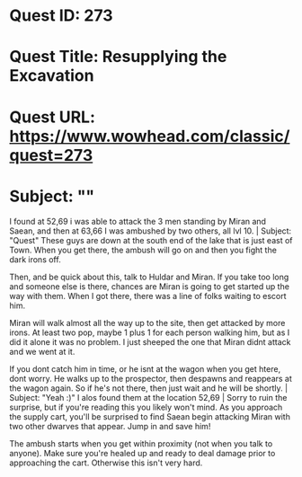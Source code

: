 # Quest ID: 273
# Quest Title: Resupplying the Excavation
# Quest URL: https://www.wowhead.com/classic/quest=273
# Subject: "<Blank>"
I found at 52,69 i was able to attack the 3 men standing by Miran and Saean, and then at 63,66 I was ambushed by two others, all lvl 10. | Subject: "Quest"
These guys are down at the south end of the lake that is just east of Town. When you get there, the ambush will go on and then you fight the dark irons off.

Then, and be quick about this, talk to Huldar and Miran. If you take too long and someone else is there, chances are Miran is going to get started up the way with them. When I got there, there was a line of folks waiting to escort him.

Miran will walk almost all the way up to the site, then get attacked by more irons. At least two pop, maybe 1 plus 1 for each person walking him, but as I did it alone it was no problem. I just sheeped the one that Miran didnt attack and we went at it.

If you dont catch him in time, or he isnt at the wagon when you get htere, dont worry. He walks up to the prospector, then despawns and reappears at the wagon again. So if he's not there, then just wait and he will be shortly. | Subject: "Yeah :)"
I alos found them at the location 52,69 | Sorry to ruin the surprise, but if you're reading this you likely won't mind. As you approach the supply cart, you'll be surprised to find Saean begin attacking Miran with two other dwarves that appear. Jump in and save him!

The ambush starts when you get within proximity (not when you talk to anyone). Make sure you're healed up and ready to deal damage prior to approaching the cart. Otherwise this isn't very hard.
